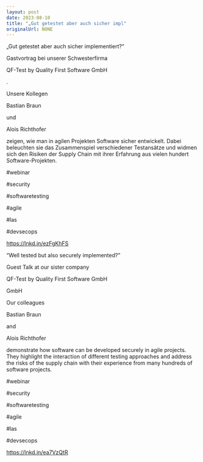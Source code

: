 ```yaml
---
layout: post
date: 2023-08-10
title: "„Gut getestet aber auch sicher impl"
originalUrl: NONE
---
```


„Gut getestet aber auch sicher implementiert?“

Gastvortrag bei unserer Schwesterfirma

QF-Test by Quality First Software GmbH

.

Unsere Kollegen

Bastian Braun

und

Alois Richthofer

zeigen, wie man in agilen Projekten Software sicher entwickelt. Dabei beleuchten sie das Zusammenspiel verschiedener Testansätze und widmen sich den Risiken der Supply Chain mit ihrer Erfahrung aus vielen hundert Software-Projekten.

#webinar

#security

#softwaretesting

#agile

#las

#devsecops

https://lnkd.in/ezFgKhFS

“Well tested but also securely implemented?”

Guest Talk at our sister company

QF-Test by Quality First Software GmbH

GmbH

Our colleagues

Bastian Braun

and

Alois Richthofer

demonstrate how software can be developed securely in agile projects. They highlight the interaction of different testing approaches and address the risks of the supply chain with their experience from many hundreds of software projects.

#webinar

#security

#softwaretesting

#agile

#las

#devsecops

https://lnkd.in/ea7VzQtR